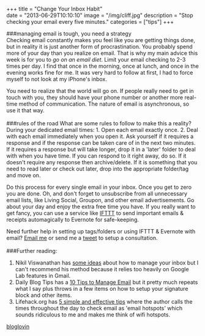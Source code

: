 +++
title = "Change Your Inbox Habit"	
date = "2013-06-29T10:10:10"
image = "/img/cliff.jpg"
description = "Stop checking your email every five minutes."
categories = ["tips"]
+++
 
###managing email is tough, you need a strategy
 <br />
Checking email constantly makes you feel like you are getting things done, but in reality it is just another form of procrastination. You probably spend more of your day than you realize on email. That is why my main advice this week is for you to <em>go on an email diet</em>. Limit your email checking to 2-3 times per day. I find that once in the morning, once at lunch, and once in the evening works fine for me. It was very hard to follow at first, I had to force myself to not look at my iPhone's inbox.

You need to realize that the world will go on. If people really need to get in touch with you, they should have your phone number or another more real-time method of communication. The nature of email is asynchronous, so use it that way.
<br><br>
###rules of the road
 What are some rules to follow to make this a reality? During your dedicated email times: 1. Open each email exactly once. 2. Deal with each email immediately when you open it. Ask yourself if it requires a response and if the response can be taken care of in the next two minutes. If it requires a response but will take longer, drop it in a 'later' folder to deal with when you have time. If you can respond to it right away, do so. If it doesn't require any response then archive/delete. If it is something that you need to read later or check out later, drop into the appropriate folder/tag and move on.

Do this process for every single email in your inbox. Once you get to zero you are done. Oh, and don't forget to unsubscribe from all unnecessary email lists, like Living Social, Groupon, and other email advertisements. Go about your day and enjoy the extra free time you have. If you really want to get fancy, you can use a service like <a href='http://www.ifttt.com'>IFTTT</a> to send important emails & receipts automagically to Evernote for safe-keeping.
 
Need further help in setting up tags/folders or using IFTTT & Evernote with email? <a href='mailto:james@jamescampbell.us'>Email me</a> or send me a <a href='https://twitter.com/intent/tweet?source=webclient&text=%40jamescampbell+I+need+help+with+email+lets+talk'>tweet</a> to setup a consultation.
<br><br>
###Further reading:

1. Nikil Viswanathan has <a href='http://www.nikilster.com/thoughts/how-to-win-at-email/?'>some ideas</a> about how to manage your inbox but I can't recommend his method because it relies too heavily on Google Lab features in Gmail.
2. Daily Blog Tips has a <a href='http://www.dailyblogtips.com/10-tips-for-managing-email-effectively/'>10 Tips to Manage Email</a> but it pretty much repeats what I say plus throws in a few items on how to setup your signature block and other items.
3. Lifehack.org has <a href="http://www.lifehack.org/articles/communication/five-simple-yet-effective-tips-for-managing-your-email.html">5 simple and effective tips</a> where the author calls the times throughout the day to check email as 'email hotspots' which sounds ridiculous to me and makes me think of wifi hotspots.

<a href="http://www.bloglovin.com/blog/9145659/?claim=9cdpjwmz99f">bloglovin</a>